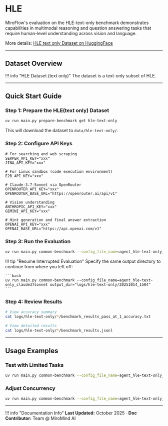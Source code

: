 # HLE

MiroFlow's evaluation on the HLE-text-only benchmark demonstrates capabilities in multimodal reasoning and question answering tasks that require human-level understanding across vision and language.

More details: [HLE text only Dataset on HuggingFace](https://huggingface.co/datasets/macabdul9/hle_text_only)

---

## Dataset Overview

!!! info "HLE Dataset (text only)"
    The dataset is a text-only subset of HLE. 

---

## Quick Start Guide

### Step 1: Prepare the HLE(text only) Dataset

```bash title="Download HLE(text only) Dataset"
uv run main.py prepare-benchmark get hle-text-only
```

This will download the dataset to `data/hle-text-only/`.

### Step 2: Configure API Keys

```env title=".env Configuration"
# For searching and web scraping
SERPER_API_KEY="xxx"
JINA_API_KEY="xxx"

# For Linux sandbox (code execution environment)
E2B_API_KEY="xxx"

# Claude-3.7-Sonnet via OpenRouter
OPENROUTER_API_KEY="xxx"
OPENROUTER_BASE_URL="https://openrouter.ai/api/v1"

# Vision understanding
ANTHROPIC_API_KEY="xxx"
GEMINI_API_KEY="xxx"

# Hint generation and final answer extraction
OPENAI_API_KEY="xxx"
OPENAI_BASE_URL="https://api.openai.com/v1"
```

### Step 3: Run the Evaluation

```bash title="Run HLE Evaluation"
uv run main.py common-benchmark --config_file_name=agent_hle-text-only_claude37sonnet output_dir="logs/hle-text-only/$(date +"%Y%m%d_%H%M")"
```

!!! tip "Resume Interrupted Evaluation"
    Specify the same output directory to continue from where you left off:
    
    ```bash
    uv run main.py common-benchmark --config_file_name=agent_hle-text-only_claude37sonnet output_dir="logs/hle-text-only/20251014_1504"
    ```

### Step 4: Review Results

```bash title="Check Results"
# View accuracy summary
cat logs/hle-text-only/*/benchmark_results_pass_at_1_accuracy.txt

# View detailed results
cat logs/hle-text-only/*/benchmark_results.jsonl
```

---

## Usage Examples

### Test with Limited Tasks

```bash
uv run main.py common-benchmark --config_file_name=agent_hle-text-only_claude37sonnet benchmark.execution.max_tasks=10 output_dir="logs/hle-text-only/$(date +"%Y%m%d_%H%M")"
```

### Adjust Concurrency

```bash
uv run main.py common-benchmark --config_file_name=agent_hle-text-only_claude37sonnet benchmark.execution.max_concurrent=5 output_dir="logs/hle-text-only/$(date +"%Y%m%d_%H%M")"
```

---

!!! info "Documentation Info"
    **Last Updated:** October 2025 · **Doc Contributor:** Team @ MiroMind AI

